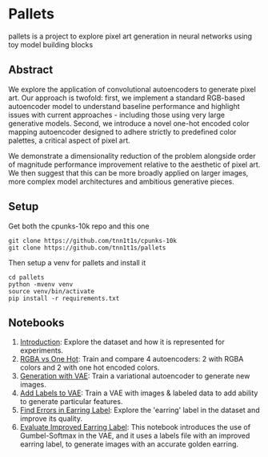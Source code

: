 # Pallets

pallets is a project to explore pixel art generation in neural networks using toy model building blocks

## Abstract

We explore the application of convolutional autoencoders to generate pixel art. Our approach is twofold: first, we implement a standard RGB-based autoencoder model to understand baseline performance and highlight issues with current approaches - including those using very large generative models.  Second, we introduce a novel one-hot encoded color mapping autoencoder designed to adhere strictly to predefined color palettes, a critical aspect of pixel art.

We demonstrate a dimensionality reduction of the problem alongside order of magnitude performance improvement relative to the aesthetic of pixel art. We then suggest that this can be more broadly applied on larger images, more complex model architectures and ambitious generative pieces. 

## Setup

Get both the cpunks-10k repo and this one

```shell
git clone https://github.com/tnn1t1s/cpunks-10k
git clone https://github.com/tnn1t1s/pallets
```

Then setup a venv for pallets and install it

```
cd pallets
python -mvenv venv
source venv/bin/activate
pip install -r requirements.txt
```

## Notebooks

1. [Introduction](nb/Introduction.ipynb): Explore the dataset and how it is represented for experiments.
2. [RGBA vs One Hot](nb/RGBAvsOneHot.ipynb): Train and compare 4 autoencoders: 2 with RGBA colors and 2 with one hot encoded colors.
3. [Generation with VAE](nb/GenerationWithVAE.ipynb): Train a variational autoencoder to generate new images.
4. [Add Labels to VAE](nb/AddLabelsToVAE.ipynb): Train a VAE with images & labeled data to add ability to generate particular features.
5. [Find Errors in Earring Label](nb/FindEarrings.ipynb): Explore the 'earring' label in the dataset and improve its quality.
6. [Evaluate Improved Earring Label](nb/EvalNewEarrings.ipynb): This notebook introduces the use of Gumbel-Softmax in the VAE, and it uses a labels file with an improved earring label, to generate images with an accurate golden earring.
